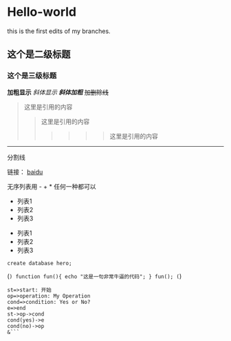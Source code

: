 # Hello-world
this is the first edits of my branches.

## 这个是二级标题
### 这个是三级标题

**加粗显示**
*斜体显示*
***斜体加粗***
~~加删除线~~

>这里是引用的内容
>>这里是引用的内容
>>>>>>这里是引用的内容

---
分割线

链接：
[baidu](www.baidu.com)

无序列表用 - + * 任何一种都可以
+ 列表1
+ 列表2
+ 列表3

- 列表1
- 列表2
- 列表3

`create database hero;`

(```)
    function fun(){
         echo "这是一句非常牛逼的代码";
    }
    fun();
(```)

```flow
st=>start: 开始
op=>operation: My Operation
cond=>condition: Yes or No?
e=>end
st->op->cond
cond(yes)->e
cond(no)->op
&```
